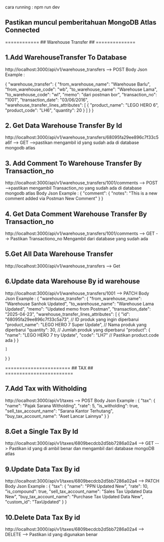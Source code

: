 cara running : npm run dev

## Pastikan muncul pemberitahuan MongoDB Atlas Connected 

============ ## Warehouse Transfer ## ==============
## 1.Add WarehouseTransfer To Database
http://localhost:3000/api/v1/warehouse_transfers --> POST
Body Json Example :

{
  "warehouse_transfer": {
    "from_warehouse_name": "Warehouse Barlu",
    "from_warehouse_code": "wb",
    "to_warehouse_name": "Warehouse Lama",
    "to_warehouse_code": "wl",
    "memo": "dari postman bor",
    "transaction_no": "1001",
    "transaction_date": "03/06/2016",
    "warehouse_transfer_lines_attributes": [
      {
        "product_name": "LEGO HERO 6",
        "product_code": "LH6",
        "quantity": 20
      }
    ]
  }
}

## 2. Get Data Warehouse Transfer By Id
http://localhost:3000/api/v1/warehouse_transfers/68095fa29ee896c7f33c5a6f --> GET
-->pastikan mengambil id yang sudah ada di database mongodb atlas

## 3. Add Comment To Warehouse Transfer By Transaction_no
http://localhost:3000/api/v1/warehouse_transfers/1001/comments --> POST
-->pastikan mengambil Transaction_no yang sudah ada di database mongodb atlas
Body Json Example :
{
  "comment": {
    "notes": "This is a new comment added via Postman New Comment"
  }
}

## 4. Get Data Comment Warehouse Transfer By Transaction_no
http://localhost:3000/api/v1/warehouse_transfers/1001/comments --> GET
--> Pastikan Transactiono_no Mengambil dari database yang sudah ada 

## 5.Get All Data Warehouse Transfer
http://localhost:3000/api/v1/warehouse_transfers --> Get

## 6.Update data Warehouse By id warehouse
http://localhost:3000/api/v1/warehouse_transfers/1001 --> PATCH
Body Json Example :
{
  "warehouse_transfer": {
    "from_warehouse_name": "Warehouse Sanhok Updated",
    "to_warehouse_name": "Warehouse Lama Updated",
    "memo": "Updated memo from Postman",
    "transaction_date": "2025-04-23",
    "warehouse_transfer_lines_attributes": [
      {
        "id": "68095fa29ee896c7f33c5a73",  // ID produk yang ingin diperbarui
        "product_name": "LEGO HERO 7 Super Update",  // Nama produk yang diperbarui
        "quantity": 30,  // Jumlah produk yang diperbarui
        "product": {
          "name": "LEGO HERO 7 try Update",
          "code": "LH7"  // Pastikan product.code ada
        }
      }
      
    ]
  }
}

======================= ## TAX ## ========================
## 7.Add Tax with Witholding
http://localhost:3000/api/v1/taxes --> POST
Body Json Example :
{
  "tax": {
    "name": "Pajak Sarana Witholding",
    "rate": 5,
    "is_witholding": true,
    "sell_tax_account_name": "Sarana Kantor Terhutang",
    "buy_tax_account_name": "Aset Lancar Lainnya"
  }
}

## 8.Get a Single Tax By Id
http://localhost:3000/api/v1/taxes/6809becdcb2d5bb7286a02a4 --> GET
--> Pastikan id yang di ambil benar dan mengambil dari database mongoDB atlas

## 9.Update Data Tax By id
http://localhost:3000/api/v1/taxes/6809becdcb2d5bb7286a02a4 --> PATCH
Body Json Example :
{
  "tax": {
    "name": "PPN Updated New",
    "rate": 10,
    "is_compound": true,
    "sell_tax_account_name": "Sales Tax Updated Data New",
    "buy_tax_account_name": "Purchase Tax Updated Data New",
    "custom_id": "TaxUpdated"
  }
}

## 10.Delete Data Tax By id
http://localhost:3000/api/v1/taxes/6809becdcb2d5bb7286a02a4 --> DELETE
--> Pastikan id yang digunakan benar







